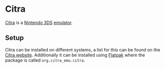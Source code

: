 # Citra

[Citra](https://citra-emu.org/) is a [Nintendo 3DS](/wiki/games.md)
[emulator](/wiki/games/emulators.md).

## Setup

Citra can be installed on different systems, a list for this can be found on
the [Citra website](https://citra-emu.org/download).
Additionally it can be installed using [Flatpak](/wiki/linux/flatpak.md) where the
package is called `org.citra_emu.citra`.
